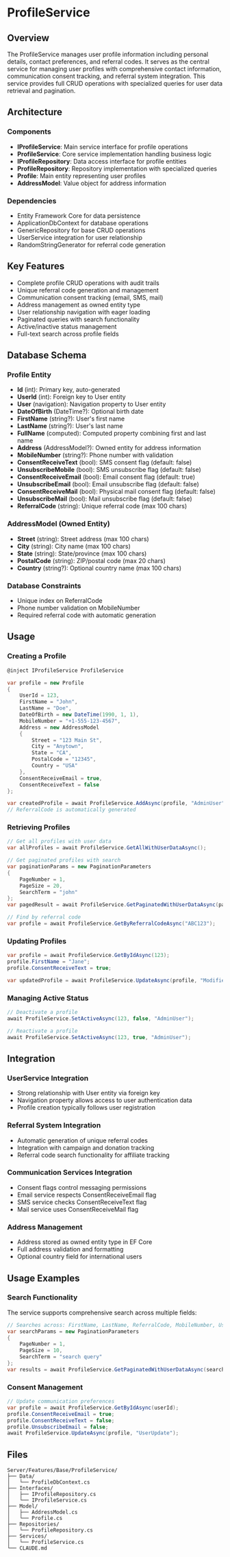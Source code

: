 # ProfileService

## Overview
The ProfileService manages user profile information including personal details, contact preferences, and referral codes. It serves as the central service for managing user profiles with comprehensive contact information, communication consent tracking, and referral system integration. This service provides full CRUD operations with specialized queries for user data retrieval and pagination.

## Architecture

### Components
- **IProfileService**: Main service interface for profile operations
- **ProfileService**: Core service implementation handling business logic
- **IProfileRepository**: Data access interface for profile entities
- **ProfileRepository**: Repository implementation with specialized queries
- **Profile**: Main entity representing user profiles
- **AddressModel**: Value object for address information

### Dependencies
- Entity Framework Core for data persistence
- ApplicationDbContext for database operations
- GenericRepository for base CRUD operations
- UserService integration for user relationship
- RandomStringGenerator for referral code generation

## Key Features
- Complete profile CRUD operations with audit trails
- Unique referral code generation and management
- Communication consent tracking (email, SMS, mail)
- Address management as owned entity type
- User relationship navigation with eager loading
- Paginated queries with search functionality
- Active/inactive status management
- Full-text search across profile fields

## Database Schema

### Profile Entity
- **Id** (int): Primary key, auto-generated
- **UserId** (int): Foreign key to User entity
- **User** (navigation): Navigation property to User entity
- **DateOfBirth** (DateTime?): Optional birth date
- **FirstName** (string?): User's first name
- **LastName** (string?): User's last name
- **FullName** (computed): Computed property combining first and last name
- **Address** (AddressModel?): Owned entity for address information
- **MobileNumber** (string?): Phone number with validation
- **ConsentReceiveText** (bool): SMS consent flag (default: false)
- **UnsubscribeMobile** (bool): SMS unsubscribe flag (default: false)
- **ConsentReceiveEmail** (bool): Email consent flag (default: true)
- **UnsubscribeEmail** (bool): Email unsubscribe flag (default: false)
- **ConsentReceiveMail** (bool): Physical mail consent flag (default: false)
- **UnsubscribeMail** (bool): Mail unsubscribe flag (default: false)
- **ReferralCode** (string): Unique referral code (max 100 chars)

### AddressModel (Owned Entity)
- **Street** (string): Street address (max 100 chars)
- **City** (string): City name (max 100 chars)
- **State** (string): State/province (max 100 chars)
- **PostalCode** (string): ZIP/postal code (max 20 chars)
- **Country** (string?): Optional country name (max 100 chars)

### Database Constraints
- Unique index on ReferralCode
- Phone number validation on MobileNumber
- Required referral code with automatic generation

## Usage

### Creating a Profile
```csharp
@inject IProfileService ProfileService

var profile = new Profile
{
    UserId = 123,
    FirstName = "John",
    LastName = "Doe",
    DateOfBirth = new DateTime(1990, 1, 1),
    MobileNumber = "+1-555-123-4567",
    Address = new AddressModel
    {
        Street = "123 Main St",
        City = "Anytown",
        State = "CA",
        PostalCode = "12345",
        Country = "USA"
    },
    ConsentReceiveEmail = true,
    ConsentReceiveText = false
};

var createdProfile = await ProfileService.AddAsync(profile, "AdminUser", true);
// ReferralCode is automatically generated
```

### Retrieving Profiles
```csharp
// Get all profiles with user data
var allProfiles = await ProfileService.GetAllWithUserDataAsync();

// Get paginated profiles with search
var paginationParams = new PaginationParameters
{
    PageNumber = 1,
    PageSize = 20,
    SearchTerm = "john"
};
var pagedResult = await ProfileService.GetPaginatedWithUserDataAsync(paginationParams);

// Find by referral code
var profile = await ProfileService.GetByReferralCodeAsync("ABC123");
```

### Updating Profiles
```csharp
var profile = await ProfileService.GetByIdAsync(123);
profile.FirstName = "Jane";
profile.ConsentReceiveText = true;

var updatedProfile = await ProfileService.UpdateAsync(profile, "ModifierUser");
```

### Managing Active Status
```csharp
// Deactivate a profile
await ProfileService.SetActiveAsync(123, false, "AdminUser");

// Reactivate a profile
await ProfileService.SetActiveAsync(123, true, "AdminUser");
```

## Integration

### UserService Integration
- Strong relationship with User entity via foreign key
- Navigation property allows access to user authentication data
- Profile creation typically follows user registration

### Referral System Integration
- Automatic generation of unique referral codes
- Integration with campaign and donation tracking
- Referral code search functionality for affiliate tracking

### Communication Services Integration
- Consent flags control messaging permissions
- Email service respects ConsentReceiveEmail flag
- SMS service checks ConsentReceiveText flag
- Mail service uses ConsentReceiveMail flag

### Address Management
- Address stored as owned entity type in EF Core
- Full address validation and formatting
- Optional country field for international users

## Usage Examples

### Search Functionality
The service supports comprehensive search across multiple fields:
```csharp
// Searches across: FirstName, LastName, ReferralCode, MobileNumber, User.Email
var searchParams = new PaginationParameters
{
    PageNumber = 1,
    PageSize = 10,
    SearchTerm = "search query"
};
var results = await ProfileService.GetPaginatedWithUserDataAsync(searchParams);
```

### Consent Management
```csharp
// Update communication preferences
var profile = await ProfileService.GetByIdAsync(userId);
profile.ConsentReceiveEmail = true;
profile.ConsentReceiveText = false;
profile.UnsubscribeEmail = false;
await ProfileService.UpdateAsync(profile, "UserUpdate");
```

## Files

```
Server/Features/Base/ProfileService/
├── Data/
│   └── ProfileDbContext.cs
├── Interfaces/
│   ├── IProfileRepository.cs
│   └── IProfileService.cs
├── Model/
│   ├── AddressModel.cs
│   └── Profile.cs
├── Repositories/
│   └── ProfileRepository.cs
├── Services/
│   └── ProfileService.cs
└── CLAUDE.md
```